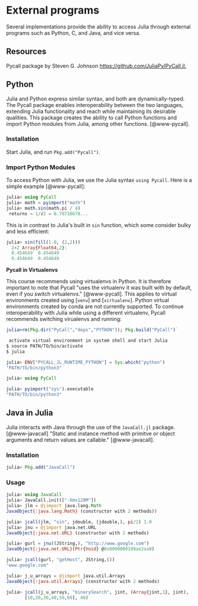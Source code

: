 # External programs

Several implementations provide the ability to access Julia through
external programs such as Python, C, and Java, and vice versa.

## Resources

Pycall package by Steven G. Johnson
<https://github.com/JuliaPy/PyCall.jl.>

## Python

Julia and Python express similar syntax, and both are
dynamically-typed. The Pycall package enables interoperability between
the two languages, extending Julia functionality and reach while
maintaining its desirable qualities. This package creates the ability
to call Python functions and import Python modules from Julia, among
other functions.  [@www-pycall].

### Installation

Start Julia, and run `Pkg.add("Pycall")`.

### Import Python Modules

To access Python with Julia, we use the Julia syntax ```using
Pycall```. Here is a simple example [@www-pycall]:

```julia
julia> using PyCall
julia> math = pyimport("math")
julia> math.sin(math.pi / 4) 
 returns ≈ 1/√2 = 0.70710678...
```


This is in contrast to Julia's built in `sin` function, which some
consider bulky and less efficient:

```julia
julia> sin(fill(1.0, (2,2)))
  2×2 Array{Float64,2}:
  0.454649  0.454649
  0.454649  0.454649
```

**Pycall in Virtualenvs**

This course recommends using virtualenvs in Python. It is therefore
important to note that Pycall "uses the virtualenv it was built with
by default, even if you switch virtualenvs." [@www-pycall]. This
applies to virtual environments created using [`venv`] and
[`virtualenv`]. Python virtual environments created by conda are not
currently supported. To continue interoperability with Julia while
using a different virtualenv, Pycall recommends switching virualenvs
and running:

```julia
julia>rm(Pkg.dir("PyCall","deps","PYTHON")); Pkg.build("PyCall")`
```

```bash
 activate virtual environment in system shell and start Julia
$ source PATH/TO/bin/activate  
$ julia
```

```julia
julia> ENV["PYCALL_JL_RUNTIME_PYTHON"] = Sys.which("python")
"PATH/TO/bin/python3"

julia> using PyCall

julia> pyimport("sys").executable
"PATH/TO/bin/python3"
```


## Java in Julia 

Julia interacts with Java through the use of the `JavaCall.jl`
package. [@www-javacall] "Static and instance method with primitve or
object arguments and return values are callable." [@www-javacall].

### Installation

```julia
julia> Pkg.add("JavaCall")
```

### Usage

```julia
julia> using JavaCall
julia> JavaCall.init(["-Xmx128M"])
julia> jlm = @jimport java.lang.Math
JavaObject{:java.lang.Math} (constructor with 2 methods))

julia> jcall(jlm, "sin", jdouble, (jdouble,), pi/2) 1.0
julia> jnu = @jimport java.net.URL
JavaObject{:java.net.URL} (constructor with 2 methods)

julia> gurl = jnu((JString,), "http://www.google.com")
JavaObject{:java.net.URL}(Ptr{Void} @0x0000000108ae2aa8)

julia> jcall(gurl, "getHost", JString,())
"www.google.com"

julia> j_u_arrays = @jimport java.util.Arrays
JavaObject{:java.util.Arrays} (constructor with 2 methods)

julia> jcall(j_u_arrays, "binarySearch", jint, (Array{jint,1}, jint), 
       [10,20,30,40,50,60], 40)
```
